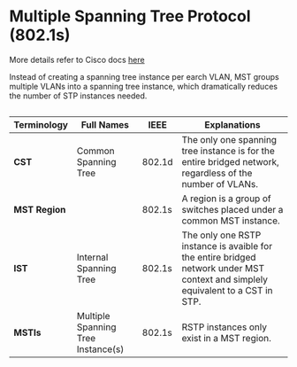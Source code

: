 # Multiple Spanning Tree Protocol (802.1s)
More details refer to Cisco docs [here](https://www.cisco.com/c/en/us/support/docs/lan-switching/spanning-tree-protocol/24248-147.html)

Instead of creating a spanning tree instance per earch VLAN, MST groups multiple VLANs into a spanning tree instance, which dramatically reduces the number of STP instances needed.

## 

Terminology | Full Names | IEEE | Explanations |
------------|------------|------|--------------|
**CST** | Common Spanning Tree | 802.1d | The only one spanning tree instance is for the entire bridged network, regardless of the number of VLANs. |
**MST Region** |  | 802.1s | A region is a group of switches placed under a common MST instance. | 
**IST** | Internal Spanning Tree | 802.1s | The only one RSTP instance is avaible for the entire bridged network under MST context and simplely equivalent to a CST in STP. |
**MSTIs** | Multiple Spanning Tree Instance(s) | 802.1s | RSTP instances only exist in a MST region. |
